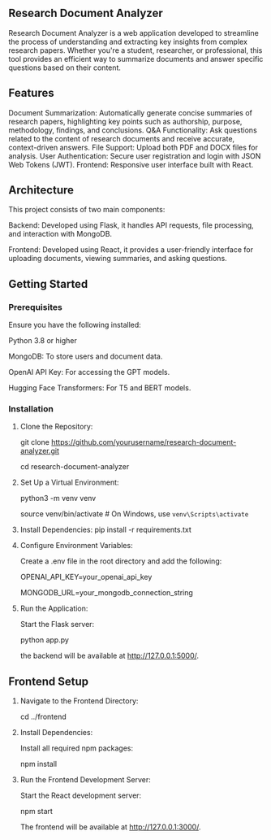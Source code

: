 ## Research Document Analyzer

Research Document Analyzer is a web application developed to streamline the process of understanding and extracting key insights from complex research papers. Whether you're a student, researcher, or professional, this tool provides an efficient way to summarize documents and answer specific questions based on their content.

## Features
Document Summarization: Automatically generate concise summaries of research papers, highlighting key points such as authorship, purpose, methodology, findings, and conclusions.
Q&A Functionality: Ask questions related to the content of research documents and receive accurate, context-driven answers.
File Support: Upload both PDF and DOCX files for analysis.
User Authentication: Secure user registration and login with JSON Web Tokens (JWT).
Frontend: Responsive user interface built with React.

## Architecture
This project consists of two main components:

Backend: Developed using Flask, it handles API requests, file processing, and interaction with MongoDB.

Frontend: Developed using React, it provides a user-friendly interface for uploading documents, viewing summaries, and asking questions.

## Getting Started
### Prerequisites
Ensure you have the following installed:

Python 3.8 or higher

MongoDB: To store users and document data.

OpenAI API Key: For accessing the GPT models.

Hugging Face Transformers: For T5 and BERT models.

### Installation
1. Clone the Repository:

   git clone https://github.com/yourusername/research-document-analyzer.git

   cd research-document-analyzer

3. Set Up a Virtual Environment:

   python3 -m venv venv

   source venv/bin/activate   # On Windows, use `venv\Scripts\activate`

4. Install Dependencies:
   pip install -r requirements.txt

5. Configure Environment Variables:

   Create a .env file in the root directory and add the following:

   OPENAI_API_KEY=your_openai_api_key

   MONGODB_URL=your_mongodb_connection_string

7. Run the Application:

   Start the Flask server:

   python app.py

   the backend will be available at http://127.0.0.1:5000/.

## Frontend Setup

1. Navigate to the Frontend Directory:

   cd ../frontend

3. Install Dependencies:

   Install all required npm packages:

   npm install

5. Run the Frontend Development Server:

   Start the React development server:

   npm start

   The frontend will be available at http://127.0.0.1:3000/.












